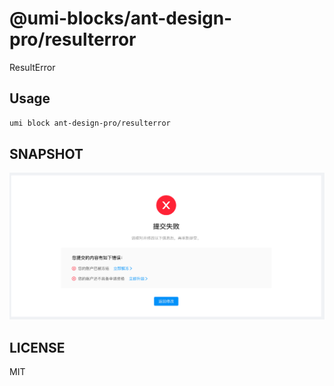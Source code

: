 # @umi-blocks/ant-design-pro/resulterror

ResultError

## Usage

```sh
umi block ant-design-pro/resulterror
```

## SNAPSHOT

![SNAPSHOT](./snapshot.png)

## LICENSE

MIT
